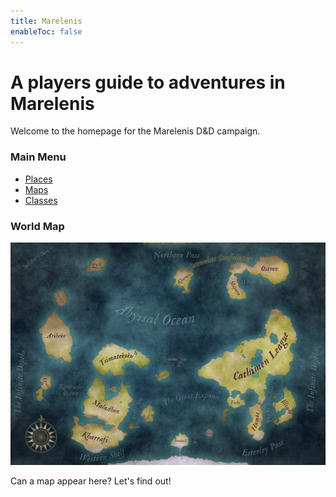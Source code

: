 ```yaml
---
title: Marelenis
enableToc: false
---
```


# A players guide to adventures in Marelenis

Welcome to the homepage for the Marelenis D&D campaign.

### Main Menu
- [Places](places/places.md)  
- [Maps](maps/maps.md)
- [Classes](swpf/Edges/Class.md)



### World Map
![worldmaplargecoloured.jpg](worldmaplargecoloured.jpg)

Can a map appear here?  Let's find out!